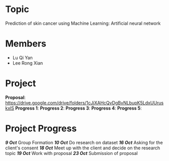 # Topic
Prediction of skin cancer using Machine Learning: Artificial neural network

# Members
- Lu Qi Yan
- Lee Rong Xian

# Project
**Proposal**: https://drive.google.com/drive/folders/1cJjXAHcQvDgBvNLbupK5LdxUUruskxlS
**Progress 1**: 
**Progress 2**: 
**Progress 3**: 
**Progress 4**: 
**Progress 5**: 

# Project Progress
***9 Oct*** Group Formation
***10 Oct*** Do research on dataset
***16 Oct*** Asking for the client's consent
***18 Oct*** Meet up with the client and decide on the research topic
***19 Oct*** Work with proposal
***23 Oct*** Submission of proposal
